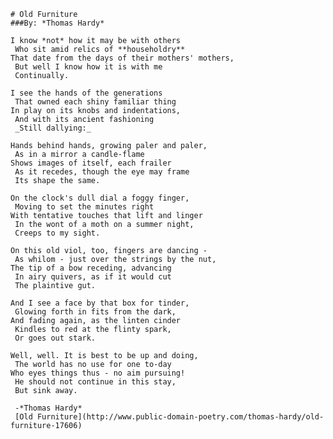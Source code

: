     # Old Furniture
    ###By: *Thomas Hardy*
    
    I know *not* how it may be with others
     Who sit amid relics of **householdry**
    That date from the days of their mothers' mothers,
     But well I know how it is with me
     Continually.

    I see the hands of the generations
     That owned each shiny familiar thing
    In play on its knobs and indentations,
     And with its ancient fashioning
     _Still dallying:_

    Hands behind hands, growing paler and paler,
     As in a mirror a candle-flame
    Shows images of itself, each frailer
     As it recedes, though the eye may frame
     Its shape the same.

    On the clock's dull dial a foggy finger,
     Moving to set the minutes right
    With tentative touches that lift and linger
     In the wont of a moth on a summer night,
     Creeps to my sight.

    On this old viol, too, fingers are dancing -
     As whilom - just over the strings by the nut,
    The tip of a bow receding, advancing
     In airy quivers, as if it would cut
     The plaintive gut.

    And I see a face by that box for tinder,
     Glowing forth in fits from the dark,
    And fading again, as the linten cinder
     Kindles to red at the flinty spark,
     Or goes out stark.

    Well, well. It is best to be up and doing,
     The world has no use for one to-day
    Who eyes things thus - no aim pursuing!
     He should not continue in this stay,
     But sink away.
     
     -*Thomas Hardy*
     [Old Furniture](http://www.public-domain-poetry.com/thomas-hardy/old-furniture-17606)
